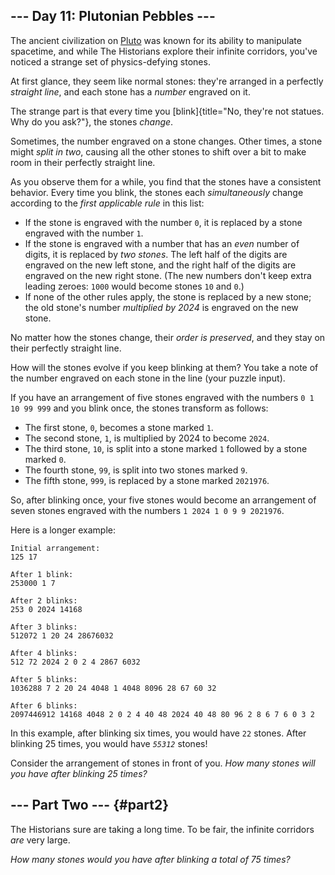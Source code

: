 ## \-\-- Day 11: Plutonian Pebbles \-\--

The ancient civilization on [Pluto](/2019/day/20) was known for its
ability to manipulate spacetime, and while The Historians explore their
infinite corridors, you\'ve noticed a strange set of physics-defying
stones.

At first glance, they seem like normal stones: they\'re arranged in a
perfectly *straight line*, and each stone has a *number* engraved on it.

The strange part is that every time you
[blink]{title="No, they're not statues. Why do you ask?"}, the stones
*change*.

Sometimes, the number engraved on a stone changes. Other times, a stone
might *split in two*, causing all the other stones to shift over a bit
to make room in their perfectly straight line.

As you observe them for a while, you find that the stones have a
consistent behavior. Every time you blink, the stones each
*simultaneously* change according to the *first applicable rule* in this
list:

-   If the stone is engraved with the number `0`, it is replaced by a
    stone engraved with the number `1`.
-   If the stone is engraved with a number that has an *even* number of
    digits, it is replaced by *two stones*. The left half of the digits
    are engraved on the new left stone, and the right half of the digits
    are engraved on the new right stone. (The new numbers don\'t keep
    extra leading zeroes: `1000` would become stones `10` and `0`.)
-   If none of the other rules apply, the stone is replaced by a new
    stone; the old stone\'s number *multiplied by 2024* is engraved on
    the new stone.

No matter how the stones change, their *order is preserved*, and they
stay on their perfectly straight line.

How will the stones evolve if you keep blinking at them? You take a note
of the number engraved on each stone in the line (your puzzle input).

If you have an arrangement of five stones engraved with the numbers
`0 1 10 99 999` and you blink once, the stones transform as follows:

-   The first stone, `0`, becomes a stone marked `1`.
-   The second stone, `1`, is multiplied by 2024 to become `2024`.
-   The third stone, `10`, is split into a stone marked `1` followed by
    a stone marked `0`.
-   The fourth stone, `99`, is split into two stones marked `9`.
-   The fifth stone, `999`, is replaced by a stone marked `2021976`.

So, after blinking once, your five stones would become an arrangement of
seven stones engraved with the numbers `1 2024 1 0 9 9 2021976`.

Here is a longer example:

    Initial arrangement:
    125 17

    After 1 blink:
    253000 1 7

    After 2 blinks:
    253 0 2024 14168

    After 3 blinks:
    512072 1 20 24 28676032

    After 4 blinks:
    512 72 2024 2 0 2 4 2867 6032

    After 5 blinks:
    1036288 7 2 20 24 4048 1 4048 8096 28 67 60 32

    After 6 blinks:
    2097446912 14168 4048 2 0 2 4 40 48 2024 40 48 80 96 2 8 6 7 6 0 3 2

In this example, after blinking six times, you would have `22` stones.
After blinking 25 times, you would have *`55312`* stones!

Consider the arrangement of stones in front of you. *How many stones
will you have after blinking 25 times?*


## \-\-- Part Two \-\-- {#part2}

The Historians sure are taking a long time. To be fair, the infinite
corridors *are* very large.

*How many stones would you have after blinking a total of 75 times?*
